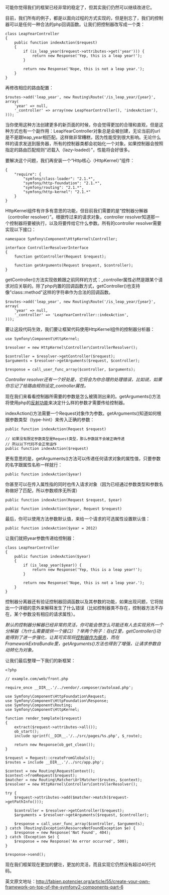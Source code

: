 可能你觉得我们的框架已经非常的稳定了，但其实我们仍然可以继续改进它。

目前，我们所有的例子，都是以面向过程的方式实现的，但是别忘了，我们的控制器可以是任何一种合法的php回调函数。让我们把控制器改写成一个类：

```
class LeapYearController
{
    public function indexAction($request)
    {
        if (is_leap_year($request->attributes->get('year'))) {
            return new Response('Yep, this is a leap year!');
        }
 
        return new Response('Nope, this is not a leap year.');
    }
}
```

再修改相应的路由配置：

```
$routes->add('leap_year', new Routing\Route('/is_leap_year/{year}', array(
    'year' => null,
    '_controller' => array(new LeapYearController(), 'indexAction'),
)));
```

当你使用这种方法创建更多的新页面的时候，你会觉得更加的合理和直观，但是这种方式也有一个副作用：LeapYearController对象总是会被创建，无论当前的url是不是跟leap_year相匹配。这样做非常糟糕，因为性能受到很大影响。无论什么样的请求发送到服务器，所有的控制器类都会初始化一个对象。如果控制器会按照指定的路由匹配规则“迟载入（lazy-loaded）”，性能将会好很多。

要解决这个问题，我们再安装一个“Http核心（HttpKernel）”组件：

```
{
    "require": {
        "symfony/class-loader": "2.1.*",
        "symfony/http-foundation": "2.1.*",
        "symfony/routing": "2.1.*",
        "symfony/http-kernel": "2.1.*"
    }
}
```

HttpKernel组件有许多有意思的功能，但目前我们需要的是“控制器分解器（controller resolver）”。根据传过来的请求对象，controller resolver知道那一个控制器将要被执行，以及将要传给它什么参数。所有的controller resolver需要实现以下接口：

```
namespace Symfony\Component\HttpKernel\Controller;
 
interface ControllerResolverInterface
{
    function getController(Request $request);
 
    function getArguments(Request $request, $controller);
}
```

getController()方法实现依赖跟之前同样的方式：_controller属性必然是跟某个请求对应关联的。除了php内置的回调函数方式，getController()也支持像"class::method"这样的字符串作为合法的回调函数。

```
$routes->add('leap_year', new Routing\Route('/is_leap_year/{year}', array(
    'year' => null,
    '_controller' => 'LeapYearController::indexAction',
)));
```

要让这段代码生效，我们要让框架代码使用HttpKernel组件的控制器分析器：

```
use Symfony\Component\HttpKernel;
 
$resolver = new HttpKernel\Controller\ControllerResolver();
 
$controller = $resolver->getController($request);
$arguments = $resolver->getArguments($request, $controller);
 
$response = call_user_func_array($controller, $arguments);
```

*Controller resolver还有一个好处是，它将会为你合理的处理错误，比如说，如果你忘记了给路由规则设定_controller属性。*

现在我们来看看控制器所需要的参数是怎么被猜测出来的。getArguments()方法将使用php的[反射功能](http://php.net/reflection)来决定什么样的参数才需要传给控制器。

indexAction()方法需要一个Request对象作为参数。getArguments()知道如何根据参数类型（type-hint）来传入正确的参数：

```
public function indexAction(Request $request)
 
// 如果没有限定参数类型是Request类型，那么参数就不会被正确传递
// 所以以下代码不会正常运作
public function indexAction($request)
```

更有意思的是，getArguments()方法可以传递任何请求对象的属性值，只要参数的名字跟属性名称一样就行：

```
public function indexAction($year)
```

你甚至可以在传入属性指的同时也传入请求对象（因为已经通过参数类型和参数名称做好了匹配，所以参数顺序无所谓）

```
public function indexAction(Request $request, $year)
 
public function indexAction($year, Request $request)
```

最后，你可以使用方法参数默认值，来给一个请求的可选属性设置默认值：

```
public function indexAction($year = 2012)
```

让我们就把year参数传递给控制器：

```
class LeapYearController
{
    public function indexAction($year)
    {
        if (is_leap_year($year)) {
            return new Response('Yep, this is a leap year!');
        }
 
        return new Response('Nope, this is not a leap year.');
    }
}
```

控制器分离器还有验证控制器回调函数以及其参数的功能，如果出现问题，它将抛出一个详细的意外来解释发生了什么错误（比如控制器类不存在，控制器方法不存在，某个参数没有相应的请求属性）。

*默认的控制器分解器已经非常的灵活，你可能会想怎么可能还有人去实现另外一个分解器（为什么需要提供一个接口）？举两个例子：在sf2里，getController()功能得到了进一步强化，让其可实现将[控制器作为服务](http://symfony.com/doc/current/cookbook/controller/service.html)，而在FrameworkExtraBundle里，getArguments()方法也得到了增强，让请求参数自动转化为对象。*

让我们最后整理一下我们的新框架：

```
<?php
 
// example.com/web/front.php
 
require_once __DIR__.'/../vendor/.composer/autoload.php';
 
use Symfony\Component\HttpFoundation\Request;
use Symfony\Component\HttpFoundation\Response;
use Symfony\Component\Routing;
use Symfony\Component\HttpKernel;
 
function render_template($request)
{
    extract($request->attributes->all());
    ob_start();
    include sprintf(__DIR__.'/../src/pages/%s.php', $_route);
 
    return new Response(ob_get_clean());
}
 
$request = Request::createFromGlobals();
$routes = include __DIR__.'/../src/app.php';
 
$context = new Routing\RequestContext();
$context->fromRequest($request);
$matcher = new Routing\Matcher\UrlMatcher($routes, $context);
$resolver = new HttpKernel\Controller\ControllerResolver();
 
try {
    $request->attributes->add($matcher->match($request->getPathInfo()));
 
    $controller = $resolver->getController($request);
    $arguments = $resolver->getArguments($request, $controller);
 
    $response = call_user_func_array($controller, $arguments);
} catch (Routing\Exception\ResourceNotFoundException $e) {
    $response = new Response('Not Found', 404);
} catch (Exception $e) {
    $response = new Response('An error occurred', 500);
}
 
$response->send();
```

现在我们框架现在更加的健壮，更加的灵活，而且实现它仍然没有超过40行代码。

英文原文地址：http://fabien.potencier.org/article/55/create-your-own-framework-on-top-of-the-symfony2-components-part-6